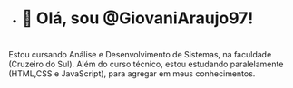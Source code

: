 - <h1> 👋 Olá, sou @GiovaniAraujo97! <h1>
<p> Estou cursando Análise e Desenvolvimento de Sistemas, na faculdade (Cruzeiro do Sul). Além do curso técnico, estou estudando paralelamente (HTML,CSS e JavaScript), para agregar em meus conhecimentos.<p>

